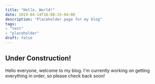 ```yaml
---
title: "Hello, World!"
date: 2019-04-14T16:00:15-04:00
description: "Placeholder page for my blog"
tags: 
- "test"
- "placeholder"
draft: false
---
```

## Under Construction!
Hello everyone, welcome to my blog. I'm currently working on getting everything
in order, so please check back soon!
